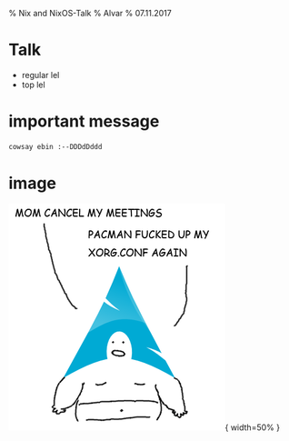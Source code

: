 % Nix and NixOS-Talk
% Alvar
% 07.11.2017

# Talk
- regular lel
- top lel

# important message
```bash
cowsay ebin :--DDDdDddd
```

# image
![](img/arch-mom-pacman-fucked-xorg-again.png){ width=50% }
